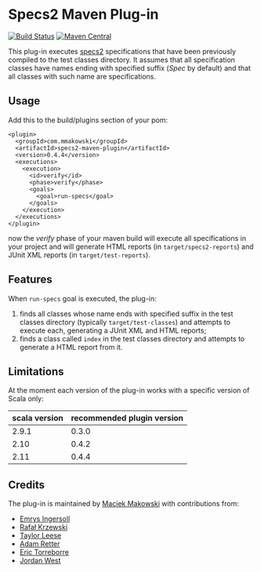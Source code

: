 Specs2 Maven Plug-in
====================

[![Build Status](https://travis-ci.org/mmakowski/specs2-maven-plugin.svg?branch=master)](https://travis-ci.org/mmakowski/specs2-maven-plugin)
[![Maven Central](https://img.shields.io/maven-central/v/com.mmakowski/specs2-maven-plugin.svg)](https://maven-badges.herokuapp.com/maven-central/com.mmakowski/specs2-maven-plugin)

This plug-in executes [specs2](http://etorreborre.github.com/specs2/) specifications that have been previously 
compiled to the test classes directory. It assumes that all specification classes have names ending with specified
suffix (_Spec_ by default) and that all classes with such name are specifications.

Usage
-----

Add this to the build/plugins section of your pom:

    <plugin>
      <groupId>com.mmakowski</groupId>
      <artifactId>specs2-maven-plugin</artifactId>
      <version>0.4.4</version>
      <executions>
        <execution>
          <id>verify</id>
          <phase>verify</phase>
          <goals>
            <goal>run-specs</goal>
          </goals>
        </execution>
      </executions>
    </plugin>

now the _verify_ phase of your maven build will execute all specifications in your project and will generate HTML 
reports (in `target/specs2-reports`) and JUnit XML reports (in `target/test-reports`).

Features
--------

When `run-specs` goal is executed, the plug-in:
  
  1. finds all classes whose name ends with specified suffix in the test classes directory (typically `target/test-classes`) 
     and attempts to execute each, generating a JUnit XML and HTML reports;
  2. finds a class called `index` in the test classes directory and attempts to generate a HTML report from it.

Limitations
-----------

At the moment each version of the plug-in works with a specific version of Scala only:

<table>
<thead>
  <tr><th>scala version</th><th>recommended plugin version</th></tr>
</thead>
<tbody>
  <tr><td>2.9.1         </td><td>0.3.0                     </td></tr>
  <tr><td>2.10          </td><td>0.4.2                     </td></tr>
  <tr><td>2.11	        </td><td>0.4.4                     </td></tr>
</tbody>
</table>

Credits
-------

The plug-in is maintained by [Maciek Makowski](https://github.com/mmakowski) with contributions from:

* [Emrys Ingersoll](https://github.com/wemrysi)
* [Rafał Krzewski](https://github.com/rkrzewski)
* [Taylor Leese](https://github.com/taylorleese)
* [Adam Retter](https://github.com/adamretter)
* [Eric Torreborre](https://github.com/etorreborre)
* [Jordan West](https://github.com/jrwest)
